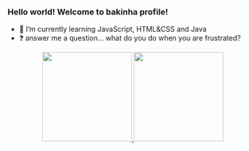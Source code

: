 ### Hello world! Welcome to bakinha profile!


- 🌱 I’m currently learning JavaScript, HTML&CSS and Java 
- ❓ answer me a question... what do you do when you are frustrated?

<div align="center">
  <a href="https://github.com/bakaout">
  <img height="180em" src="https://github-readme-stats.vercel.app/api?username=bakaout&show_icons=true&theme=dark&include_all_commits=true&count_private=true"/>
  <img height="180em" src="https://github-readme-stats.vercel.app/api/top-langs/?username=bakaout&layout=compact&langs_count=7&theme=dark"/>
</div>
